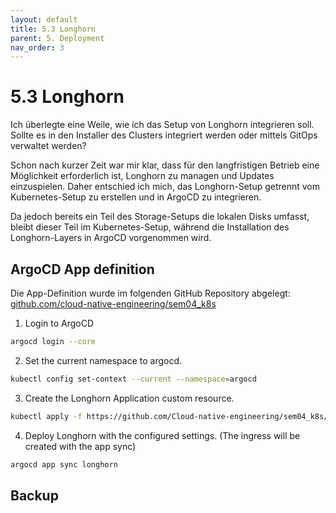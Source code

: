 ```yaml
---
layout: default
title: 5.3 Longhorn
parent: 5. Deployment
nav_order: 3
---
```


# 5.3 Longhorn

Ich überlegte eine Weile, wie ich das Setup von Longhorn integrieren soll. Sollte es in den Installer des Clusters integriert werden oder mittels GitOps verwaltet werden?

Schon nach kurzer Zeit war mir klar, dass für den langfristigen Betrieb eine Möglichkeit erforderlich ist, Longhorn zu managen und Updates einzuspielen. Daher entschied ich mich, das Longhorn-Setup getrennt vom Kubernetes-Setup zu erstellen und in ArgoCD zu integrieren.

Da jedoch bereits ein Teil des Storage-Setups die lokalen Disks umfasst, bleibt dieser Teil im Kubernetes-Setup, während die Installation des Longhorn-Layers in ArgoCD vorgenommen wird.

## ArgoCD App definition

Die App-Definition wurde im folgenden GitHub Repository abgelegt: [github.com/cloud-native-engineering/sem04_k8s](https://github.com/Cloud-native-engineering/sem04_k8s)

1. Login to ArgoCD

```bash
argocd login --core
```

2. Set the current namespace to argocd.

```bash
kubectl config set-context --current --namespace=argocd
```

3. Create the Longhorn Application custom resource.

```bash
kubectl apply -f https://github.com/Cloud-native-engineering/sem04_k8s/longhorn/longhorn-application.yaml
```

4. Deploy Longhorn with the configured settings. (The ingress will be created with the app sync)

```bash
argocd app sync longhorn
```

## Backup

